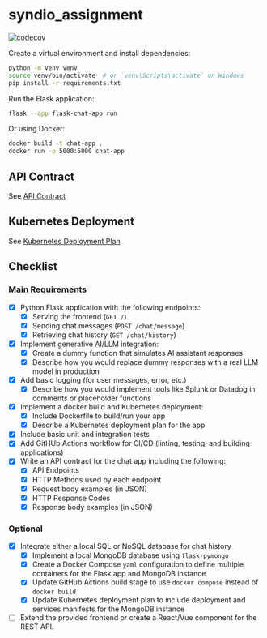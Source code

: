 # syndio_assignment

[![codecov](https://codecov.io/gh/thomastli/syndio_assignment/graph/badge.svg?token=BbIsm1rnoz)](https://codecov.io/gh/thomastli/syndio_assignment)

Create a virtual environment and install dependencies:

```bash
python -m venv venv
source venv/bin/activate  # or `venv\Scripts\activate` on Windows
pip install -r requirements.txt
```

Run the Flask application:
```bash
flask --app flask-chat-app run
```

Or using Docker:
```bash
docker build -t chat-app .
docker run -p 5000:5000 chat-app
```

## API Contract
See [API Contract](docs/api_contract.md)

## Kubernetes Deployment
See [Kubernetes Deployment Plan](docs/kubernetes_deployment.md)

## Checklist
### Main Requirements
- [X] Python Flask application with the following endpoints:
  - [X] Serving the frontend (`GET /`)
  - [X] Sending chat messages (`POST /chat/message`)
  - [X] Retrieving chat history (`GET /chat/history`)
- [X] Implement generative AI/LLM integration: 
  - [X] Create a dummy function that simulates AI assistant responses
  - [X] Describe how you would replace dummy responses with a real LLM model in production
- [X] Add basic logging (for user messages, error, etc.)
  - [X] Describe how you would implement tools like Splunk or Datadog in comments or placeholder functions
- [X] Implement a docker build and Kubernetes deployment:
  - [X] Include Dockerfile to build/run your app
  - [X] Describe a Kubernetes deployment plan for the app
- [X] Include basic unit and integration tests
- [X] Add GitHUb Actions workflow for CI/CD (linting, testing, and building applications)
- [X] Write an API contract for the chat app including the following:
  - [X] API Endpoints
  - [X] HTTP Methods used by each endpoint
  - [X] Request body examples (in JSON)
  - [X] HTTP Response Codes 
  - [X] Response body examples (in JSON)

### Optional
- [X] Integrate either a local SQL or NoSQL database for chat history
  - [X] Implement a local MongoDB database using `flask-pymongo`
  - [X] Create a Docker Compose `yaml` configuration to define multiple containers for the Flask app and MongoDB instance
  - [X] Update GitHub Actions build stage to use `docker compose` instead of `docker build`
  - [X] Update Kubernetes deployment plan to include deployment and services manifests for the MongoDB instance
- [ ] Extend the provided frontend or create a React/Vue component for the REST API.
